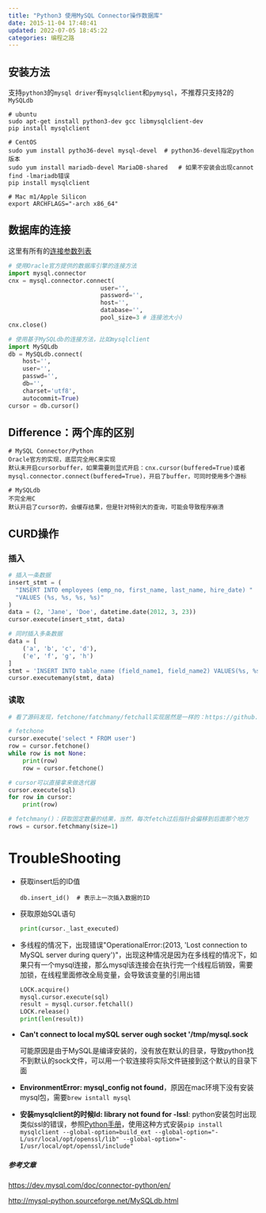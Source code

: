 ```yaml
---
title: "Python3 使用MySQL Connector操作数据库"
date: 2015-11-04 17:48:41
updated: 2022-07-05 18:45:22
categories: 编程之路
---
```

## 安装方法

支持`python3`的`mysql driver`有`mysqlclient`和`pymysql`，不推荐只支持2的`MySQLdb`

```shell
# ubuntu
sudo apt-get install python3-dev gcc libmysqlclient-dev
pip install mysqlclient

# CentOS
sudo yum install pytho36-devel mysql-devel	# python36-devel指定python版本
sudo yum install mariadb-devel MariaDB-shared	# 如果不安装会出现cannot find -lmariadb错误
pip install mysqlclient

# Mac m1/Apple Silicon
export ARCHFLAGS="-arch x86_64"
```
<!--more-->

## 数据库的连接

这里有所有的[连接参数列表](https://dev.mysql.com/doc/connector-python/en/connector-python-connectargs.html)

```python
# 使用Oracle官方提供的数据库引擎的连接方法
import mysql.connector
cnx = mysql.connector.connect(  
                          user='',
                          password='',
                          host='',
                          database='',  
                          pool_size=3 # 连接池大小)
cnx.close()

# 使用基于MySQLdb的连接方法，比如mysqlclient
import MySQLdb
db = MySQLdb.connect(
	host='', 
    user='', 
    passwd='', 
    db='', 
    charset='utf8', 
    autocommit=True)
cursor = db.cursor()
```


## Difference：两个库的区别

```shell
# MySQL Connector/Python
Oracle官方的实现，底层完全用C来实现
默认未开启cursorbuffer，如果需要则显式开启：cnx.cursor(buffered=True)或者mysql.connector.connect(buffered=True)，开启了buffer，可同时使用多个游标

# MySQLdb
不完全用C
默认开启了cursor的，会缓存结果，但是针对特别大的查询，可能会导致程序崩溃
```

## CURD操作

### 插入

```python
# 插入一条数据
insert_stmt = (
  "INSERT INTO employees (emp_no, first_name, last_name, hire_date) "
  "VALUES (%s, %s, %s, %s)"
)
data = (2, 'Jane', 'Doe', datetime.date(2012, 3, 23))
cursor.execute(insert_stmt, data)

# 同时插入多条数据
data = [
    ('a', 'b', 'c', 'd'),
    ('e', 'f', 'g', 'h')
]
stmt = 'INSERT INTO table_name (field_name1, field_name2) VALUES(%s, %s)'
cursor.executemany(stmt, data)
```
### 读取

```python
# 看了源码发现，fetchone/fatchmany/fetchall实现居然是一样的：https://github.com/PyMySQL/mysqlclient-python/blob/7d289b21728ab1a94bb1f0210a26367c6714d881/MySQLdb/cursors.py，结果都是一次取出保存，这三个方法就是在结果列表里面切片而已

# fetchone
cursor.execute('select * FROM user')
row = cursor.fetchone()
while row is not None:
    print(row)
    row = cursor.fetchone()  

# cursor可以直接拿来做迭代器
cursor.execute(sql)
for row in cursor:
    print(row)

# fetchmany()：获取固定数量的结果，当然，每次fetch过后指针会偏移到后面那个地方
rows = cursor.fetchmany(size=1)
```
# TroubleShooting

* 获取insert后的ID值  

  ```shell
  db.insert_id()  # 表示上一次插入数据的ID
  ```

* 获取原始SQL语句

  ```python
  print(cursor._last_executed)
  ```

* 多线程的情况下，出现错误"OperationalError:(2013, 'Lost connection to MySQL server during query')"，出现这种情况是因为在多线程的情况下，如果只有一个mysql连接，那么mysql该连接会在执行完一个线程后销毁，需要加锁，在线程里面修改全局变量，会导致该变量的引用出错  

  ```python
  LOCK.acquire()  
  mysql.cursor.execute(sql)  
  result = mysql.cursor.fetchall()  
  LOCK.release()
  print(len(result))
  ```

* **Can't connect to local mySQL server ough socket '/tmp/mysql.sock**

  可能原因是由于MySQL是编译安装的，没有放在默认的目录，导致python找不到默认的sock文件，可以用一个软连接将实际文件链接到这个默认的目录下面

* **EnvironmentError: mysql_config not found**，原因在mac环境下没有安装mysql包，需要`brew isntall mysql`

* **安装mysqlclient的时候ld: library not found for -lssl**: python安装包时出现类似ssl的错误，参照[Python手册](https://haofly.net/python/index.html)，使用这种方式安装`pip install mysqlclient --global-option=build_ext --global-option="-L/usr/local/opt/openssl/lib" --global-option="-I/usr/local/opt/openssl/include"`

##### 参考文章

<https://dev.mysql.com/doc/connector-python/en/>  

<http://mysql-python.sourceforge.net/MySQLdb.html>  